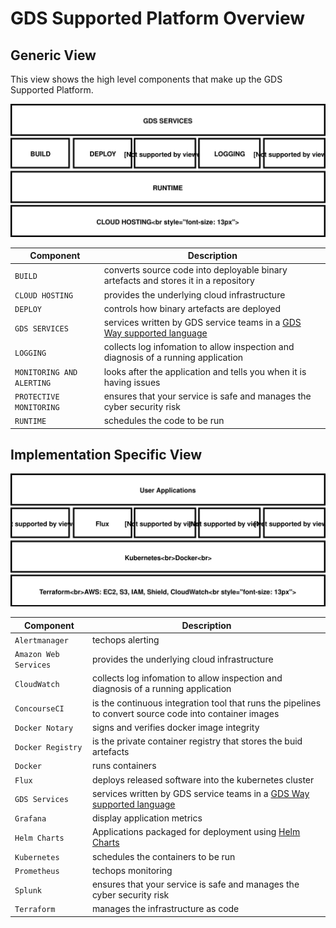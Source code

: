 #  GDS Supported Platform Overview

## Generic View

This view shows the high level components that make up the GDS Supported Platform.

![conceptual overview of the GDS Supported platform](diagrams/gsp-architecture-overview-1.svg)

<!-- __[edit draw.io diagram](https://www.draw.io/?state=%7B%22ids%22:%5B%221ferkexNsCzQ8Dzjlfjw8O3nuQ-O1fqC2%22%5D,%22action%22:%22open%22,%22userId%22:%22104206899246339571570%22%7D#G1ferkexNsCzQ8Dzjlfjw8O3nuQ-O1fqC2)__
-->

|Component|Description|
|---------|-----------|
|`BUILD`| converts source code into deployable binary artefacts and stores it in a repository|
|`CLOUD HOSTING`| provides the underlying cloud infrastructure|
|`DEPLOY`| controls how binary artefacts are deployed|
|`GDS SERVICES`| services written by GDS service teams in a [GDS Way supported language](https://gds-way.cloudapps.digital/standards/programming-languages.html)|
|`LOGGING`| collects log infomation to allow inspection and diagnosis of a running application|
|`MONITORING AND ALERTING`| looks after the application and tells you when it is having issues|
|`PROTECTIVE MONITORING`| ensures that your service is safe and manages the cyber security risk|
|`RUNTIME`| schedules the code to be run|

## Implementation Specific View

![conceptual overview of the GDS Supported platform](diagrams/gsp-architecture-overview-2.svg)
<!-- __[edit draw.io diagram](https://www.draw.io/?page-id=57IuSGMr5HFuiTqhkUpW#G1bmlKDb62yOyPeLGsdemJwwjSU60_cYlO)__
-->


|Component|Description|
|---------|-----------|
|`Alertmanager`| techops alerting |
|`Amazon Web Services`| provides the underlying cloud infrastructure|
|`CloudWatch`| collects log infomation to allow inspection and diagnosis of a running application|
|`ConcourseCI`| is the continuous integration tool that runs  the pipelines to convert source code into container images|
|`Docker Notary`| signs and verifies docker image integrity |
|`Docker Registry`| is the private container registry that stores the buid artefacts |
|`Docker`| runs  containers |
|`Flux`| deploys released software into the kubernetes cluster|
|`GDS Services`| services written by GDS service teams in a [GDS Way supported language](https://gds-way.cloudapps.digital/standards/programming-languages.html)|
|`Grafana`| display application metrics|
|`Helm Charts`|Applications packaged for deployment using [Helm Charts](https://helm.sh/docs/developing_charts/) |
|`Kubernetes`| schedules the containers to be run
|`Prometheus`| techops monitoring |
|`Splunk`| ensures that your service is safe and manages the cyber security risk|
|`Terraform` | manages the infrastructure as code |


<!--
sources:
- the original schematic
- the eIDAS diagram in the eidas proposal
-->
